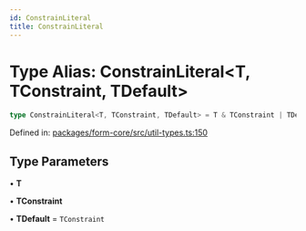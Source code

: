 ```yaml
---
id: ConstrainLiteral
title: ConstrainLiteral
---
```


<!-- DO NOT EDIT: this page is autogenerated from the type comments -->

# Type Alias: ConstrainLiteral\<T, TConstraint, TDefault\>

```ts
type ConstrainLiteral<T, TConstraint, TDefault> = T & TConstraint | TDefault;
```

Defined in: [packages/form-core/src/util-types.ts:150](https://github.com/TanStack/form/blob/main/packages/form-core/src/util-types.ts#L150)

## Type Parameters

• **T**

• **TConstraint**

• **TDefault** = `TConstraint`
